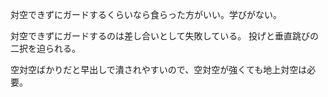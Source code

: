 対空できずにガードするくらいなら食らった方がいい。学びがない。

対空できずにガードするのは差し合いとして失敗している。
投げと垂直跳びの二択を迫られる。

空対空ばかりだと早出しで潰されやすいので、空対空が強くても地上対空は必要。
